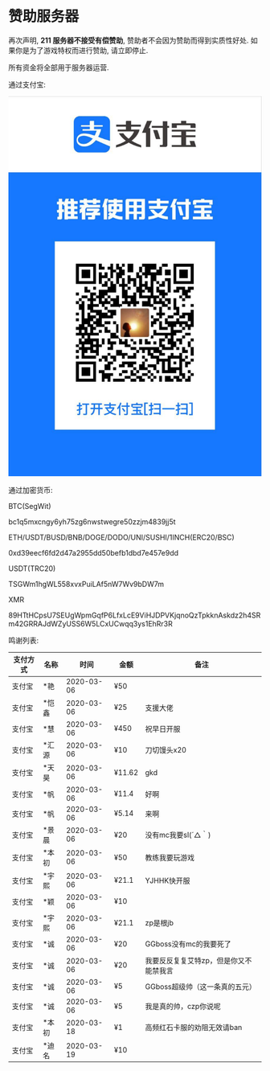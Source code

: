 # 赞助服务器

再次声明, **211 服务器不接受有偿赞助**, 赞助者不会因为赞助而得到实质性好处. 如果你是为了游戏特权而进行赞助, 请立即停止.

所有资金将全部用于服务器运营.

通过支付宝:

![](<.gitbook/assets/image (23).png>)

通过加密货币:

BTC(SegWit)

bc1q5mxcngy6yh75zg6nwstwegre50zzjm4839jj5t

ETH/USDT/BUSD/BNB/DOGE/DODO/UNI/SUSHI/1INCH(ERC20/BSC)

0xd39eecf6fd2d47a2955dd50befb1dbd7e457e9dd

USDT(TRC20)

TSGWm1hgWL558xvxPuiLAf5nW7Wv9bDW7m

XMR

89HTtHCpsU7SEUgWpmGqfP6LfxLcE9ViHJDPVKjqnoQzTpkknAskdz2h4SRm42GRRAJdWZyUSS6W5LCxUCwqq3ys1EhRr3R



鸣谢列表:

| 支付方式 | 名称   | 时间         | 金额     | 备注                   |
| ---- | ---- | ---------- | ------ | -------------------- |
| 支付宝  | \*艳  | 2020-03-06 | ¥50    |                      |
| 支付宝  | \*恺鑫 | 2020-03-06 | ¥25    | 支援大佬                 |
| 支付宝  | \*慧  | 2020-03-06 | ¥450   | 祝早日开服                |
| 支付宝  | \*汇源 | 2020-03-06 | ¥10    | 刀切馒头x20              |
| 支付宝  | \*天昊 | 2020-03-06 | ¥11.62 | gkd                  |
| 支付宝  | \*帆  | 2020-03-06 | ¥11.4  | 好啊                   |
| 支付宝  | \*帆  | 2020-03-06 | ¥5.14  | 来啊                   |
| 支付宝  | \*景晨 | 2020-03-06 | ¥20    | 没有mc我要sl(´△｀)        |
| 支付宝  | \*本初 | 2020-03-06 | ¥50    | 教练我要玩游戏              |
| 支付宝  | \*宇熙 | 2020-03-06 | ¥21.1  | YJHHK快开服             |
| 支付宝  | \*颖  | 2020-03-06 | ¥10    |                      |
| 支付宝  | \*宇熙 | 2020-03-06 | ¥21.1  | zp是根jb               |
| 支付宝  | \*诚  | 2020-03-06 | ¥20    | GGboss没有mc的我要死了      |
| 支付宝  | \*诚  | 2020-03-06 | ¥20    | 我要反反复复艾特zp，但是你又不能禁我言 |
| 支付宝  | \*诚  | 2020-03-06 | ¥5     | GGboss超级帅（这一条真的五元）   |
| 支付宝  | \*诚  | 2020-03-06 | ¥5     | 我是真的帅，czp你说呢         |
| 支付宝  | \*本初 | 2020-03-18 | ¥1     | 高频红石卡服的劝阻无效请ban      |
| 支付宝  | \*迪名 | 2020-03-19 | ¥10    |                      |
